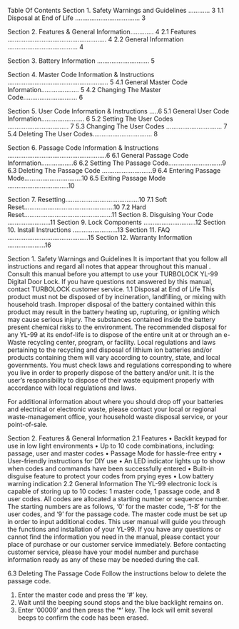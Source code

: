 Table Of Contents
Section 1. Safety Warnings and Guidelines ............ 3
1.1 Disposal at End of Life .................................... 3

Section 2. Features & General Information............. 4
2.1 Features ....................................................... 4
2.2 General Information ....................................... 4

Section 3. Battery Information ............................. 5

Section 4. Master Code Information &
Instructions ........................................................ 5
4.1 General Master Code Information..................... 5
4.2 Changing The Master Code.............................. 6

Section 5. User Code Information & Instructions .....6
5.1 General User Code Information........................ 6
5.2 Setting The User Codes .................................. 7
5.3 Changing The User Codes ............................... 7
5.4 Deleting The User Codes................................. 8

Section 6. Passage Code Information &
Instructions .......................................................6
6.1 General Passage Code Information..................6
6.2 Setting The Passage Code..............................9
6.3 Deleting The Passage Code ............................9
6.4 Entering Passage Mode................................10
6.5 Exiting Passage Mode ..................................10

Section 7. Resetting.........................................10
7.1 Soft Reset..................................................10
7.2 Hard Reset.................................................11
Section 8. Disguising Your Code ........................11
Section 9. Lock Components .............................12
Section 10. Install Instructions .........................13
Section 11. FAQ .............................................15
Section 12. Warranty Information .....................16


Section 1. Safety Warnings and Guidelines
It is important that you follow all instructions and regard all notes that appear throughout this manual . Consult this manual before you attempt to use your TURBOLOCK YL-99 Digital Door Lock.
If you have questions not answered by this manual, contact TURBOLOCK customer service.
1.1 Disposal at End of Life
This product must not be disposed of by incineration, landfilling, or mixing with household trash. Improper disposal of the battery contained within this product may result in the battery heating up, rupturing, or igniting which may cause serious injury. The substances contained inside the battery present chemical risks to the environment. The recommended disposal for any YL-99 at its endof-life is to dispose of the entire unit at or through an e-Waste recycling center, program, or facility.
Local regulations and laws pertaining to the recycling and disposal of lithium ion batteries and/or products containing them will vary according to country, state, and local governments. You must check laws and regulations corresponding to where you live in order to properly dispose of the battery and/or unit. It is the user’s responsibility to dispose of their waste equipment properly with accordance with local regulations and laws.

For additional information about where you should drop off your batteries and electrical or electronic waste, please contact your local or regional waste-management office, your household waste disposal service, or your point-of-sale.


Section 2. Features & General Information
2.1 Features
• Backlit keypad for use in low light environments
• Up to 10 code combinations, including: passage, user and master codes
• Passage Mode for hassle-free entry
• User-friendly instructions for DIY use
• An LED indicator lights up to show when codes and commands have been successfully entered
• Built-in disguise feature to protect your codes from prying eyes
• Low battery warning indication
2.2 General Information
The YL-99 electronic lock is capable of storing up to 10 codes: 1 master code, 1 passage code, and 8 user codes. All codes are allocated a starting number or sequence number. The starting numbers are as follows, ‘0’ for the master code, ‘1-8’ for the user codes, and ‘9’ for the passage code. The master code must be set up in order to input additional codes.
This user manual will guide you through the functions and installation of your YL-99. If you have any questions or cannot find the information you need in the manual, please contact your place of purchase or our customer service immediately. Before contacting customer service, please have your model number and purchase information ready as any of these may be needed during the call. 







6.3 Deleting The Passage Code
Follow the instructions below to delete the passage code.
1. Enter the master code and press the ‘#’ key.
2. Wait until the beeping sound stops and the blue backlight remains on.
3. Enter ‘00009’ and then press the ‘*’ key. The lock will emit several beeps to confirm the code has
been erased.
